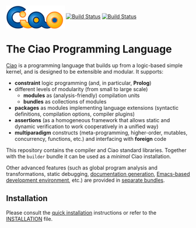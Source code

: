 [<img src="core/doc/common/ciao-logo.png" align="center" height="64">](https://ciao-lang.org)
[![Build Status](https://travis-ci.org/ciao-lang/ciao.svg)](https://travis-ci.org/ciao-lang/ciao)
[![Build Status](https://ci.appveyor.com/api/projects/status/fu2eb23je22xc228?svg=true)](https://ci.appveyor.com/project/jfmc/ciao)

# The Ciao Programming Language

[Ciao](https://ciao-lang.org) is a programming language that builds up
from a logic-based simple kernel, and is designed to be extensible and
modular. It supports:

 - **constraint** logic programming (and, in particular, **Prolog**)
 - different levels of modularity (from small to large scale)
   - **modules** as (analysis-friendly) compilation units
   - **bundles** as collections of modules
 - **packages** as modules implementing language extensions
   (syntactic definitions, compilation options, compiler plugins)
 - **assertions** (as a homogeneous framework that allows static and
   dynamic verification to work cooperatively in a unified way)
 - **multiparadigm** constructs (meta-programming, higher-order,
   mutables, concurrency, functions, etc.) and interfacing with
   **foreign** code

This repository contains the compiler and Ciao standard libraries.
Together with the `builder` bundle it can be used as a *minimal* Ciao
installation.

Other advanced features (such as global program analysis and
transformations, static debugging,
[documentation generation](https://github.com/ciao-lang/lpdoc),
[Emacs-based development environment](https://github.com/ciao-lang/devenv),
etc.) are provided in [separate bundles](https://github.com/ciao-lang).

## Installation

Please consult the [quick installation](https://ciao-lang.org/install.html)
instructions or refer to the [INSTALLATION](core/INSTALLATION) file.
